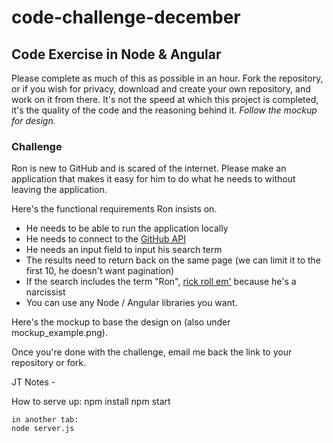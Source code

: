 # code-challenge-december
## Code Exercise in Node & Angular ##
Please complete as much of this as possible in an hour. Fork the repository, or if you wish for privacy, download and create your own repository, and work on it from there. It's not the speed at which this project is completed, it's the quality of the code and the reasoning behind it. *Follow the mockup for design.*

### Challenge ####
Ron is new to GitHub and is scared of the internet. Please make an application that makes it easy for him to do what he needs to without leaving the application.

Here's the functional requirements Ron insists on.

 - He needs to be able to run the application locally
 - He needs to connect to the [GitHub API](https://developer.github.com/v3/users/)
 - He needs an input field to input his search term
 - The results need to return back on the same page (we can limit it to the first 10, he doesn't want pagination)
 - If the search includes the term "Ron", [rick roll em'](https://www.youtube.com/watch?v=dQw4w9WgXcQ) because he's a narcissist 
 - You can use any Node / Angular libraries you want.


Here's the mockup to base the design on (also under mockup_example.png).


Once you're done with the challenge, email me back the link to your repository or fork.


JT Notes -

How to serve up:
	npm install
	npm start

	in another tab:
	node server.js
